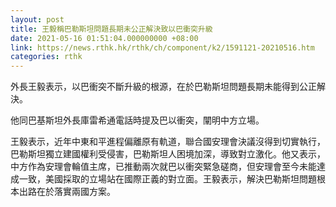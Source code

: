 ```yaml
---
layout: post
title: 王毅稱巴勒斯坦問題長期未公正解決致以巴衝突升級
date: 2021-05-16 01:51:04.000000000 +08:00
link: https://news.rthk.hk/rthk/ch/component/k2/1591121-20210516.htm
categories: rthk
---
```


外長王毅表示，以巴衝突不斷升級的根源，在於巴勒斯坦問題長期未能得到公正解決。

他同巴基斯坦外長庫雷希通電話時提及巴以衝突，闡明中方立場。

王毅表示，近年中東和平進程偏離原有軌道，聯合國安理會決議沒得到切實執行，巴勒斯坦獨立建國權利受侵害，巴勒斯坦人困境加深，導致對立激化。他又表示，中方作為安理會輪值主席，已推動兩次就巴以衝突緊急磋商，但安理會至今未能達成一致，美國採取的立場站在國際正義的對立面。王毅表示，解決巴勒斯坦問題根本出路在於落實兩國方案。
